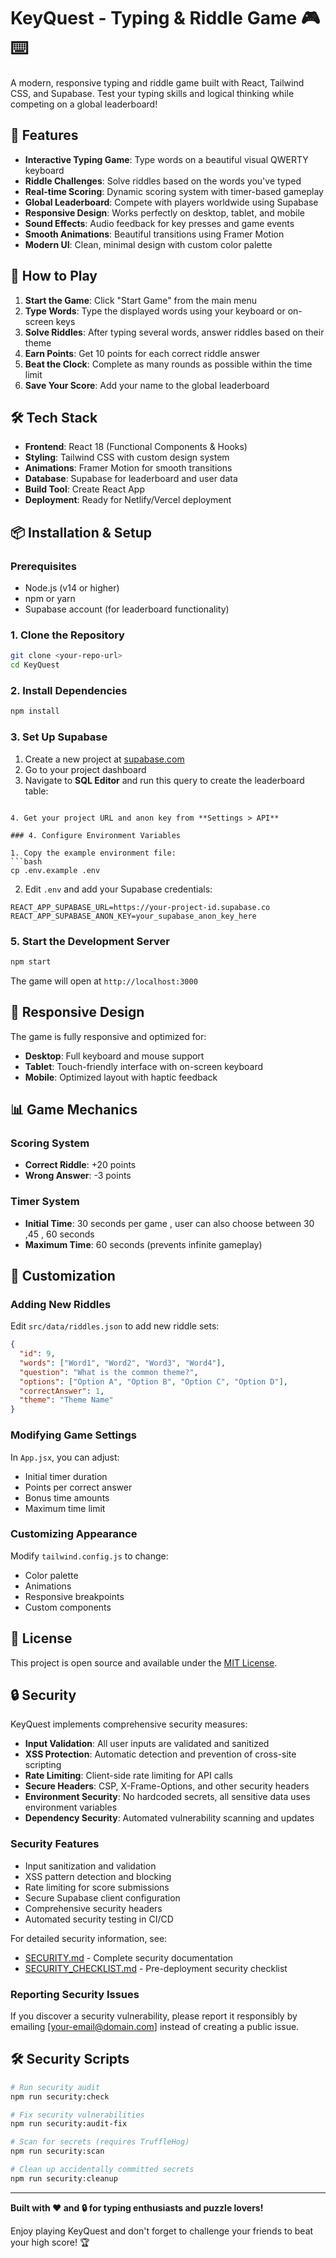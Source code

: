 # KeyQuest - Typing & Riddle Game 🎮⌨️

A modern, responsive typing and riddle game built with React, Tailwind CSS, and Supabase. Test your typing skills and logical thinking while competing on a global leaderboard!

## 🚀 Features

- **Interactive Typing Game**: Type words on a beautiful visual QWERTY keyboard
- **Riddle Challenges**: Solve riddles based on the words you've typed
- **Real-time Scoring**: Dynamic scoring system with timer-based gameplay
- **Global Leaderboard**: Compete with players worldwide using Supabase
- **Responsive Design**: Works perfectly on desktop, tablet, and mobile
- **Sound Effects**: Audio feedback for key presses and game events
- **Smooth Animations**: Beautiful transitions using Framer Motion
- **Modern UI**: Clean, minimal design with custom color palette

## 🎯 How to Play

1. **Start the Game**: Click "Start Game" from the main menu
2. **Type Words**: Type the displayed words using your keyboard or on-screen keys
3. **Solve Riddles**: After typing several words, answer riddles based on their theme
4. **Earn Points**: Get 10 points for each correct riddle answer
5. **Beat the Clock**: Complete as many rounds as possible within the time limit
6. **Save Your Score**: Add your name to the global leaderboard

## 🛠 Tech Stack

- **Frontend**: React 18 (Functional Components & Hooks)
- **Styling**: Tailwind CSS with custom design system
- **Animations**: Framer Motion for smooth transitions
- **Database**: Supabase for leaderboard and user data
- **Build Tool**: Create React App
- **Deployment**: Ready for Netlify/Vercel deployment

## 📦 Installation & Setup

### Prerequisites
- Node.js (v14 or higher)
- npm or yarn
- Supabase account (for leaderboard functionality)

### 1. Clone the Repository
```bash
git clone <your-repo-url>
cd KeyQuest
```

### 2. Install Dependencies
```bash
npm install
```

### 3. Set Up Supabase

1. Create a new project at [supabase.com](https://supabase.com)
2. Go to your project dashboard
3. Navigate to **SQL Editor** and run this query to create the leaderboard table:


```

4. Get your project URL and anon key from **Settings > API**

### 4. Configure Environment Variables

1. Copy the example environment file:
```bash
cp .env.example .env
```

2. Edit `.env` and add your Supabase credentials:
```env
REACT_APP_SUPABASE_URL=https://your-project-id.supabase.co
REACT_APP_SUPABASE_ANON_KEY=your_supabase_anon_key_here
```

### 5. Start the Development Server
```bash
npm start
```

The game will open at `http://localhost:3000`


## 📱 Responsive Design

The game is fully responsive and optimized for:
- **Desktop**: Full keyboard and mouse support
- **Tablet**: Touch-friendly interface with on-screen keyboard
- **Mobile**: Optimized layout with haptic feedback

## 📊 Game Mechanics

### Scoring System
- **Correct Riddle**: +20 points
- **Wrong Answer**: -3 points

### Timer System
- **Initial Time**: 30 seconds per game , user can also choose between 30 ,45 , 60 seconds
- **Maximum Time**: 60 seconds (prevents infinite gameplay)

## 🔧 Customization

### Adding New Riddles
Edit `src/data/riddles.json` to add new riddle sets:

```json
{
  "id": 9,
  "words": ["Word1", "Word2", "Word3", "Word4"],
  "question": "What is the common theme?",
  "options": ["Option A", "Option B", "Option C", "Option D"],
  "correctAnswer": 1,
  "theme": "Theme Name"
}
```

### Modifying Game Settings
In `App.jsx`, you can adjust:
- Initial timer duration
- Points per correct answer
- Bonus time amounts
- Maximum time limit

### Customizing Appearance
Modify `tailwind.config.js` to change:
- Color palette
- Animations
- Responsive breakpoints
- Custom components

## 📄 License

This project is open source and available under the [MIT License](LICENSE).

## 🔒 Security

KeyQuest implements comprehensive security measures:

- **Input Validation**: All user inputs are validated and sanitized
- **XSS Protection**: Automatic detection and prevention of cross-site scripting
- **Rate Limiting**: Client-side rate limiting for API calls
- **Secure Headers**: CSP, X-Frame-Options, and other security headers
- **Environment Security**: No hardcoded secrets, all sensitive data uses environment variables
- **Dependency Security**: Automated vulnerability scanning and updates

### Security Features
- Input sanitization and validation
- XSS pattern detection and blocking
- Rate limiting for score submissions
- Secure Supabase client configuration
- Comprehensive security headers
- Automated security testing in CI/CD

For detailed security information, see:
- [SECURITY.md](./SECURITY.md) - Complete security documentation
- [SECURITY_CHECKLIST.md](./SECURITY_CHECKLIST.md) - Pre-deployment security checklist

### Reporting Security Issues
If you discover a security vulnerability, please report it responsibly by emailing [your-email@domain.com] instead of creating a public issue.

## 🛠️ Security Scripts

```bash
# Run security audit
npm run security:check

# Fix security vulnerabilities
npm run security:audit-fix

# Scan for secrets (requires TruffleHog)
npm run security:scan

# Clean up accidentally committed secrets
npm run security:cleanup
```

---

**Built with ❤️ and 🔒 for typing enthusiasts and puzzle lovers!**

Enjoy playing KeyQuest and don't forget to challenge your friends to beat your high score! 🏆
